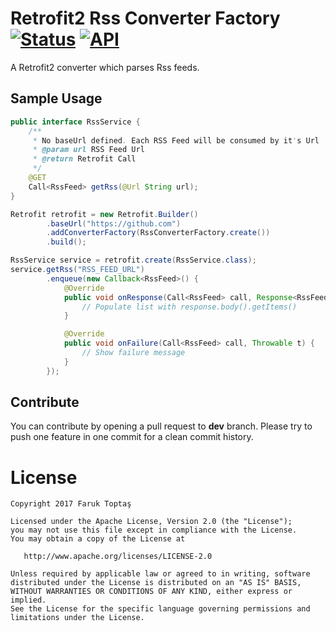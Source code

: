# Retrofit2 Rss Converter Factory [![Status](https://travis-ci.org/faruktoptas/RetrofitRssConverterFactory.svg?branch=master)](https://travis-ci.org/faruktoptas/RetrofitRssConverterFactory) [![API](https://img.shields.io/badge/API-10%2B-blue.svg?style=flat)](https://android-arsenal.com/api?level=10)

A Retrofit2 converter which parses Rss feeds.

## Sample Usage
```java
public interface RssService {
    /**
     * No baseUrl defined. Each RSS Feed will be consumed by it's Url
     * @param url RSS Feed Url
     * @return Retrofit Call
     */
    @GET
    Call<RssFeed> getRss(@Url String url);
}
```

```java
Retrofit retrofit = new Retrofit.Builder()
        .baseUrl("https://github.com")
        .addConverterFactory(RssConverterFactory.create())
        .build();

RssService service = retrofit.create(RssService.class);
service.getRss("RSS_FEED_URL")
        .enqueue(new Callback<RssFeed>() {
            @Override
            public void onResponse(Call<RssFeed> call, Response<RssFeed> response) {
                // Populate list with response.body().getItems()
            }

            @Override
            public void onFailure(Call<RssFeed> call, Throwable t) {
                // Show failure message
            }
        });
```

## Contribute
You can contribute by opening a pull request to **dev** branch.
Please try to push one feature in one commit for a clean commit history.

License
=======

    Copyright 2017 Faruk Toptaş

    Licensed under the Apache License, Version 2.0 (the "License");
    you may not use this file except in compliance with the License.
    You may obtain a copy of the License at

       http://www.apache.org/licenses/LICENSE-2.0

    Unless required by applicable law or agreed to in writing, software
    distributed under the License is distributed on an "AS IS" BASIS,
    WITHOUT WARRANTIES OR CONDITIONS OF ANY KIND, either express or implied.
    See the License for the specific language governing permissions and
    limitations under the License.